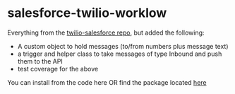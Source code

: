 salesforce-twilio-worklow
=========================

Everything from the [twilio-salesforce repo](https://github.com/twilio/twilio-salesforce), but added the following:

* A custom object to hold messages (to/from numbers plus message text)
* a trigger and helper class to take messages of type Inbound and push them to the API
* test coverage for the above

You can install from the code here OR find the package located [here](https://login.salesforce.com/packaging/installPackage.apexp?p0=04tj0000001WfqF) 
